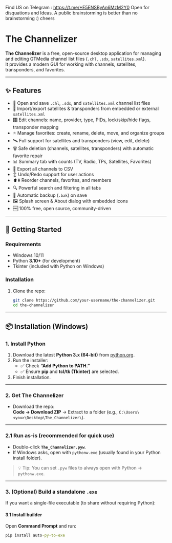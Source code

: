 Find US on Telegram : https://t.me/+E5ENSByAn6MzM2Y0
Open for disquations and Ideas. A public brainstorming is better than no brainstorming :) cheers 


# The Channelizer

**The Channelizer** is a free, open-source desktop application for managing and editing GTMedia channel list files (`.chl`, `.sdx`, `satellites.xml`).  
It provides a modern GUI for working with channels, satellites, transponders, and favorites.

---

## ✨ Features

- 📂 Open and save `.chl`, `.sdx`, and `satellites.xml` channel list files  
- 🔄 Import/export satellites & transponders from embedded or external `satellites.xml`  
- 🎛️ Edit channels: name, provider, type, PIDs, lock/skip/hide flags, transponder mapping  
- ⭐ Manage favorites: create, rename, delete, move, and organize groups  
- 🛰️ Full support for satellites and transponders (view, edit, delete)  
- 🗑️ Safe deletion (channels, satellites, transponders) with automatic favorite repair  
- 📊 Summary tab with counts (TV, Radio, TPs, Satellites, Favorites)  
- 📝 Export all channels to CSV  
- ↕ Undo/Redo support for user actions  
- ⬆️⬇️ Reorder channels, favorites, and members  
- 🔍 Powerful search and filtering in all tabs  
- 💾 Automatic backup (`.bak`) on save  
- 🖼️ Splash screen & About dialog with embedded icons  
- 🆓 100% free, open source, community-driven

---

## 🚀 Getting Started

### Requirements
- Windows 10/11  
- Python **3.10+** (for development)  
- Tkinter (included with Python on Windows)  

### Installation
1. Clone the repo:
   ```bash
   git clone https://github.com/your-username/the-channelizer.git
   cd the-channelizer

---

## 📦 Installation (Windows)

### 1. Install Python
1. Download the latest **Python 3.x (64-bit)** from [python.org](https://www.python.org/downloads/windows/).
2. Run the installer:
   - ✅ Check **“Add Python to PATH.”**
   - ✅ Ensure **pip** and **tcl/tk (Tkinter)** are selected.
3. Finish installation.

---

### 2. Get The Channelizer
- Download the repo:  
  **Code → Download ZIP** → Extract to a folder (e.g., `C:\Users\<you>\Desktop\The_Channelizer\`).

---

### 2.1 Run as-is (recommended for quick use)
- Double-click **`The_Channelizer.pyw`**.  
- If Windows asks, open with `pythonw.exe` (usually found in your Python install folder).

> 💡 Tip: You can set `.pyw` files to always open with Python → `pythonw.exe`.

---

### 3. (Optional) Build a standalone `.exe`

If you want a single-file executable (to share without requiring Python):

#### 3.1 Install builder
Open **Command Prompt** and run:
```bat
pip install auto-py-to-exe

